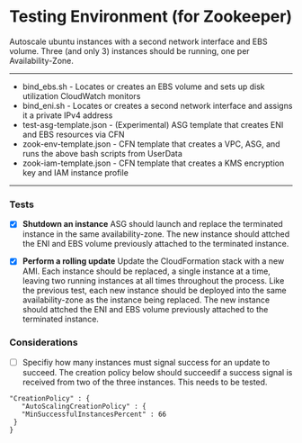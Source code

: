 # Testing Environment (for Zookeeper)


Autoscale ubuntu instances with a second network interface and EBS volume.  Three (and only 3) instances should be running, one per Availability-Zone.

---

* bind_ebs.sh - Locates or creates an EBS volume and sets up disk utilization CloudWatch monitors
* bind_eni.sh - Locates or creates a second network interface and assigns it a private IPv4 address
* test-asg-template.json - (Experimental) ASG template that creates ENI and EBS resources via CFN
* zook-env-template.json - CFN template that creates a VPC, ASG, and runs the above bash scripts from UserData
* zook-iam-template.json - CFN template that creates a KMS encryption key and IAM instance profile

---

### Tests

- [x] **Shutdown an instance** ASG should launch and replace the terminated instance in the same availability-zone. The new instance should attched the ENI and EBS volume previously attached to the terminated instance.

- [x] **Perform a rolling update**  Update the CloudFormation stack with a new AMI. Each instance should be replaced, a single instance at a time, leaving two running instances at all times throughout the process. Like the previous test, each new instance should be deployed into the same availability-zone as the instance being replaced. The new instance should attched the ENI and EBS volume previously attached to the terminated instance.

### Considerations

- [ ] Specifiy how many instances must signal success for an update to succeed. The creation policy below should succeedif a success signal is received from two of the three instances. This needs to be tested.

```
"CreationPolicy" : {
   "AutoScalingCreationPolicy" : {
   "MinSuccessfulInstancesPercent" : 66
 }
}
```

